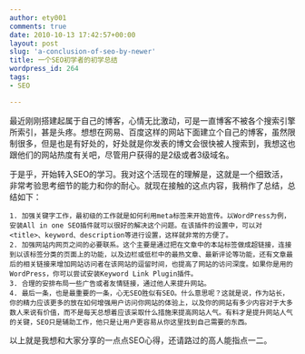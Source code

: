 ```yaml
---
author: ety001
comments: true
date: 2010-10-13 17:42:57+00:00
layout: post
slug: 'a-conclusion-of-seo-by-newer'
title: 一个SEO初学者的初学总结
wordpress_id: 264
tags:
- SEO

---
```


最近刚刚搭建起属于自己的博客，心情无比激动，可是一直博客不被各个搜索引擎所索引，甚是头疼。想想在网易、百度这样的网站下面建立个自己的博客，虽然限制很多，但是也是有好处的，好处就是你发表的博文会很快被人搜索到，我想这也跟他们的网站热度有关吧，尽管用户获得的是2级或者3级域名。

于是乎，开始转入SEO的学习。我对这个活现在的理解是，这就是一个细致活，非常考验思考细节的能力和你的耐心。就现在接触的这点内容，我稍作了总结，总结如下：

    1. 加强关键字工作，最初级的工作就是如何利用meta标签来开始宣传。以WordPress为例，安装All in one SEO插件就可以很好的解决这个问题。在该插件的设置中，可以对<title>、keyword、description等进行设置，这样就非常的方便了。
    2. 加强网站内网页之间的必要联系。这个主要是通过把在文章中的本站标签做成超链接，连接到以该标签分类的页面上的功能，以及边栏或低栏中的最热文章、最新评论等功能，还有文章最后的相关链接来增加网站访问者在该网站的逗留时间，也提高了网站的访问深度。如果你是用的WordPress，你可以尝试安装Keyword Link Plugin插件。
    3. 合理的安排布局一些广告或者友情链接，通过他人来提升网站。
    4. 最后一条，也是最重要的一条，心无SEO胜似有SEO。什么意思呢？这就是说，作为站长，你的精力应该更多的放在如何增强用户访问你网站的体验上，以及你的网站有多少内容对于大多数人来说有价值，而不是每天总想着应该采取什么措施来提高网站人气。有料才是提升网站人气的关键，SEO只是辅助工作，他只是让用户更容易从你这里找到自己需要的东西。

以上就是我想和大家分享的一点点SEO心得，还请路过的高人能指点一二。
